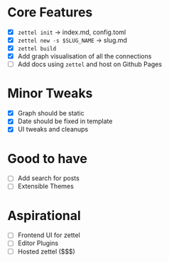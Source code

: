 # Core Features

- [x] `zettel init` -> index.md, config.toml
- [x] `zettel new -s $SLUG_NAME` -> slug.md
- [x] `zettel build`
- [x] Add graph visualisation of all the connections
- [ ] Add docs using `zettel` and host on Github Pages

# Minor Tweaks
- [x] Graph should be static
- [x] Date should be fixed in template
- [x] UI tweaks and cleanups

# Good to have
- [ ] Add search for posts
- [ ] Extensible Themes

# Aspirational
- [ ] Frontend UI for zettel
- [ ] Editor Plugins
- [ ] Hosted zettel ($$$)
